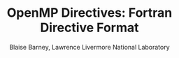 ---
layout: tutorial_page
title: "OpenMP Directives: Fortran Directive Format"
release_number: UCRL-MI-133316
author: Blaise Barney, Lawrence Livermore National Laboratory
tutorial: "OpenMP"
---